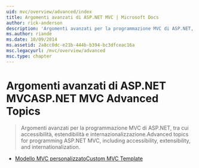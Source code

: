 ```yaml
---
uid: mvc/overview/advanced/index
title: Argomenti avanzati di ASP.NET MVC | Microsoft Docs
author: rick-anderson
description: 'Argomenti avanzati per la programmazione MVC di ASP.NET, tra cui accessibilità, estendibilità e internazionalizzazione.'
ms.author: riande
ms.date: 10/09/2014
ms.assetid: 2a8cc0dc-e21b-444b-b394-bc3dfceac16a
msc.legacyurl: /mvc/overview/advanced
msc.type: chapter
---
```

<a name="aspnet-mvc-advanced-topics"></a><span data-ttu-id="2bade-103">Argomenti avanzati di ASP.NET MVC</span><span class="sxs-lookup"><span data-stu-id="2bade-103">ASP.NET MVC Advanced Topics</span></span>
====================
> <span data-ttu-id="2bade-104">Argomenti avanzati per la programmazione MVC di ASP.NET, tra cui accessibilità, estendibilità e internazionalizzazione.</span><span class="sxs-lookup"><span data-stu-id="2bade-104">Advanced topics for programming ASP.NET MVC, including accessibility, extensibility, and internationalization.</span></span>


- [<span data-ttu-id="2bade-105">Modello MVC personalizzato</span><span class="sxs-lookup"><span data-stu-id="2bade-105">Custom MVC Template</span></span>](custom-mvc-templates.md)
